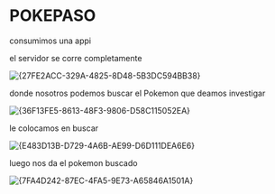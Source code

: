 # POKEPASO
consumimos una appi

el servidor se corre completamente 


![{27FE2ACC-329A-4825-8D48-5B3DC594BB38}](https://github.com/user-attachments/assets/2ee0f87c-75e0-4e13-9c3d-64cad7732192)



donde nosotros podemos buscar el Pokemon que deamos investigar


![{36F13FE5-8613-48F3-9806-D58C115052EA}](https://github.com/user-attachments/assets/ff488576-e843-4a6a-93b0-21627cdfcd9d)



le colocamos en buscar 

![{E483D13B-D729-4A6B-AE99-D6D111DEA6E6}](https://github.com/user-attachments/assets/a4d701bd-68b0-412d-8d99-6ef508ddb3fc)

luego nos da el pokemon buscado 



![{7FA4D242-87EC-4FA5-9E73-A65846A1501A}](https://github.com/user-attachments/assets/75521cae-353d-44e3-afb0-30fb0c437db9)



